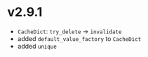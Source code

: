 # v2.9.1

* `CacheDict`: `try_delete` -> `invalidate`
* added `default_value_factory` to `CacheDict`
* added `unique`
